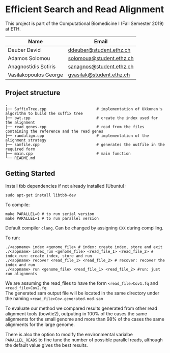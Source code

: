 # Efficient Search and Read Alignment

This project is part of the Computational Biomedicine I (Fall Semester 2019) at ETH.


| Name  | Email |
| ------------- | ------------- |
| Deuber David  | ddeuber@student.ethz.ch  |
| Adamos Solomou  | solomoua@student.ethz.ch  |
| Anagnostidis Sotiris  | sanagnos@student.ethz.ch  |
| Vasilakopoulos George  | gvasilak@student.ethz.ch  |

## Project structure

    .
    ├── SuffixTree.cpp                      # implementation of Ukkonen's algorithm to build the suffix tree
    ├── bwt.cpp                             # create the index used for the alignment
    ├── read_genes.cpp                      # read from the files containing the reference and the read genes
    ├── randalign.cpp                       # implementation of the alignment strategy
    ├── samfile.cpp                         # generates the outfile in the required form
    ├── main.cpp                            # main function
    └── README.md


## Getting Started

Install tbb dependencies if not already installed (Ubuntu):
 ```
 sudo apt-get install libtbb-dev
 ```

To compile:
 ```
 make PARALLEL=0 # to run serial version
 make PARALLEL=1 # to run parallel version
 ```

 Default compiler `clang`. Can be changed by assigning `CXX` during compiling.

To run:

 ```
 ./<appname> index <genome_file> # index: create index, store and exit
 ./<appname> index_run <genome_file> <read_file_1> <read_file_2> # index_run: create index, store and run
 ./<appname> recover <read_file_1> <read_file_2> # recover: recover the index and run
 ./<appname> run <genome_file> <read_file_1> <read_file_2> #run: just run alignments
 ```

We are assuming the read_files to have the form `<read_file>Cov1.fq` and `<read_file>Cov2.fq` <br>
The generated sam output file will be located in the same directory under the naming `<read_file>Cov.generated.mod.sam`


To evaluate our method we compared results generated from other read alignment tools (bowtie2), outputing in 100% of the cases the same alignments for the small genome and more than 98% of the cases the same alignments for the large genome.

There is also the option to modify the environmental varialbe `PARALLEL_READS` to fine tune the number of possible parallel reads, although the default value gives the best results.
